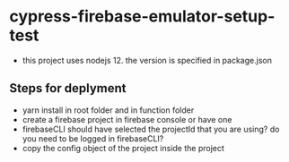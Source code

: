# cypress-firebase-emulator-setup-test

- this project uses nodejs 12. the version is specified in package.json

## Steps for deplyment
- yarn install in root folder and in function folder
- create a firebase project in firebase console or have one
- firebaseCLI should have selected the projectId that you are using? do you need to be logged in firebaseCLI?
- copy the config object of the project inside the project